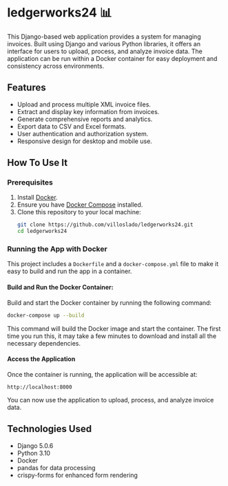 # ledgerworks24 📊

This Django-based web application provides a system for managing invoices. Built using Django and various Python libraries, it offers an interface for users to upload, process, and analyze invoice data. The application can be run within a Docker container for easy deployment and consistency across environments.

## Features

- Upload and process multiple XML invoice files.
- Extract and display key information from invoices.
- Generate comprehensive reports and analytics.
- Export data to CSV and Excel formats.
- User authentication and authorization system.
- Responsive design for desktop and mobile use.

## How To Use It

### Prerequisites

1. Install [Docker](https://docs.docker.com/get-docker/).
2. Ensure you have [Docker Compose](https://docs.docker.com/compose/install/) installed.
3. Clone this repository to your local machine:
   ```bash
   git clone https://github.com/villoslado/ledgerworks24.git
   cd ledgerworks24
   ```

### Running the App with Docker

This project includes a `Dockerfile` and a `docker-compose.yml` file to make it easy to build and run the app in a container.

#### Build and Run the Docker Container:

Build and start the Docker container by running the following command:

```bash
docker-compose up --build
```

This command will build the Docker image and start the container. The first time you run this, it may take a few minutes to download and install all the necessary dependencies.

#### Access the Application

Once the container is running, the application will be accessible at:

`http://localhost:8000`

You can now use the application to upload, process, and analyze invoice data.

## Technologies Used

- Django 5.0.6
- Python 3.10
- Docker
- pandas for data processing
- crispy-forms for enhanced form rendering
